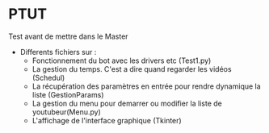# PTUT
Test avant de mettre dans le Master

* Differents fichiers sur :
  *   Fonctionnement du bot avec les drivers etc (Test1.py)
  *   La gestion du temps. C'est a dire quand regarder les vidéos (Schedul)
  *   La récupération des paramètres en entrée pour rendre dynamique la liste (GestionParams)
  *   La gestion du menu pour demarrer ou modifier la liste de youtubeur(Menu.py)
  *   L'affichage de l'interface graphique (Tkinter)
